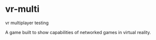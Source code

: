 # vr-multi
vr multiplayer testing 

A game built to show capabilities of networked games in virtual reality.
